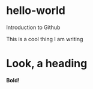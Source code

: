 # hello-world
Introduction to Github

This is a cool thing I am writing

# Look, a heading

**Bold!**
